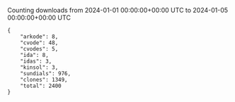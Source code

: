 
Counting downloads from 2024-01-01 00:00:00+00:00 UTC to 2024-01-05 00:00:00+00:00 UTC

```
{
    "arkode": 8,
    "cvode": 48,
    "cvodes": 5,
    "ida": 8,
    "idas": 3,
    "kinsol": 3,
    "sundials": 976,
    "clones": 1349,
    "total": 2400
}
```

